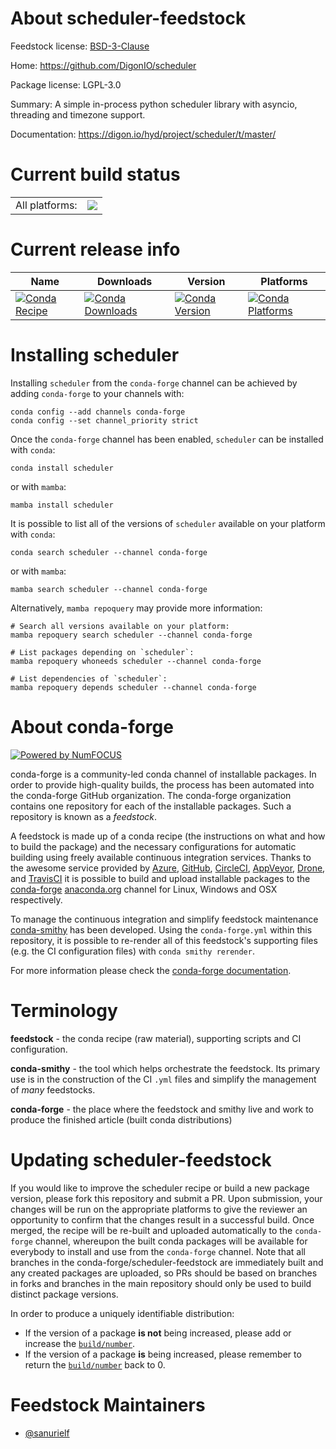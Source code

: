 About scheduler-feedstock
=========================

Feedstock license: [BSD-3-Clause](https://github.com/conda-forge/scheduler-feedstock/blob/main/LICENSE.txt)

Home: https://github.com/DigonIO/scheduler

Package license: LGPL-3.0

Summary: A simple in-process python scheduler library with asyncio, threading and timezone support.

Documentation: https://digon.io/hyd/project/scheduler/t/master/

Current build status
====================


<table><tr><td>All platforms:</td>
    <td>
      <a href="https://dev.azure.com/conda-forge/feedstock-builds/_build/latest?definitionId=22566&branchName=main">
        <img src="https://dev.azure.com/conda-forge/feedstock-builds/_apis/build/status/scheduler-feedstock?branchName=main">
      </a>
    </td>
  </tr>
</table>

Current release info
====================

| Name | Downloads | Version | Platforms |
| --- | --- | --- | --- |
| [![Conda Recipe](https://img.shields.io/badge/recipe-scheduler-green.svg)](https://anaconda.org/conda-forge/scheduler) | [![Conda Downloads](https://img.shields.io/conda/dn/conda-forge/scheduler.svg)](https://anaconda.org/conda-forge/scheduler) | [![Conda Version](https://img.shields.io/conda/vn/conda-forge/scheduler.svg)](https://anaconda.org/conda-forge/scheduler) | [![Conda Platforms](https://img.shields.io/conda/pn/conda-forge/scheduler.svg)](https://anaconda.org/conda-forge/scheduler) |

Installing scheduler
====================

Installing `scheduler` from the `conda-forge` channel can be achieved by adding `conda-forge` to your channels with:

```
conda config --add channels conda-forge
conda config --set channel_priority strict
```

Once the `conda-forge` channel has been enabled, `scheduler` can be installed with `conda`:

```
conda install scheduler
```

or with `mamba`:

```
mamba install scheduler
```

It is possible to list all of the versions of `scheduler` available on your platform with `conda`:

```
conda search scheduler --channel conda-forge
```

or with `mamba`:

```
mamba search scheduler --channel conda-forge
```

Alternatively, `mamba repoquery` may provide more information:

```
# Search all versions available on your platform:
mamba repoquery search scheduler --channel conda-forge

# List packages depending on `scheduler`:
mamba repoquery whoneeds scheduler --channel conda-forge

# List dependencies of `scheduler`:
mamba repoquery depends scheduler --channel conda-forge
```


About conda-forge
=================

[![Powered by
NumFOCUS](https://img.shields.io/badge/powered%20by-NumFOCUS-orange.svg?style=flat&colorA=E1523D&colorB=007D8A)](https://numfocus.org)

conda-forge is a community-led conda channel of installable packages.
In order to provide high-quality builds, the process has been automated into the
conda-forge GitHub organization. The conda-forge organization contains one repository
for each of the installable packages. Such a repository is known as a *feedstock*.

A feedstock is made up of a conda recipe (the instructions on what and how to build
the package) and the necessary configurations for automatic building using freely
available continuous integration services. Thanks to the awesome service provided by
[Azure](https://azure.microsoft.com/en-us/services/devops/), [GitHub](https://github.com/),
[CircleCI](https://circleci.com/), [AppVeyor](https://www.appveyor.com/),
[Drone](https://cloud.drone.io/welcome), and [TravisCI](https://travis-ci.com/)
it is possible to build and upload installable packages to the
[conda-forge](https://anaconda.org/conda-forge) [anaconda.org](https://anaconda.org/)
channel for Linux, Windows and OSX respectively.

To manage the continuous integration and simplify feedstock maintenance
[conda-smithy](https://github.com/conda-forge/conda-smithy) has been developed.
Using the ``conda-forge.yml`` within this repository, it is possible to re-render all of
this feedstock's supporting files (e.g. the CI configuration files) with ``conda smithy rerender``.

For more information please check the [conda-forge documentation](https://conda-forge.org/docs/).

Terminology
===========

**feedstock** - the conda recipe (raw material), supporting scripts and CI configuration.

**conda-smithy** - the tool which helps orchestrate the feedstock.
                   Its primary use is in the construction of the CI ``.yml`` files
                   and simplify the management of *many* feedstocks.

**conda-forge** - the place where the feedstock and smithy live and work to
                  produce the finished article (built conda distributions)


Updating scheduler-feedstock
============================

If you would like to improve the scheduler recipe or build a new
package version, please fork this repository and submit a PR. Upon submission,
your changes will be run on the appropriate platforms to give the reviewer an
opportunity to confirm that the changes result in a successful build. Once
merged, the recipe will be re-built and uploaded automatically to the
`conda-forge` channel, whereupon the built conda packages will be available for
everybody to install and use from the `conda-forge` channel.
Note that all branches in the conda-forge/scheduler-feedstock are
immediately built and any created packages are uploaded, so PRs should be based
on branches in forks and branches in the main repository should only be used to
build distinct package versions.

In order to produce a uniquely identifiable distribution:
 * If the version of a package **is not** being increased, please add or increase
   the [``build/number``](https://docs.conda.io/projects/conda-build/en/latest/resources/define-metadata.html#build-number-and-string).
 * If the version of a package **is** being increased, please remember to return
   the [``build/number``](https://docs.conda.io/projects/conda-build/en/latest/resources/define-metadata.html#build-number-and-string)
   back to 0.

Feedstock Maintainers
=====================

* [@sanurielf](https://github.com/sanurielf/)

